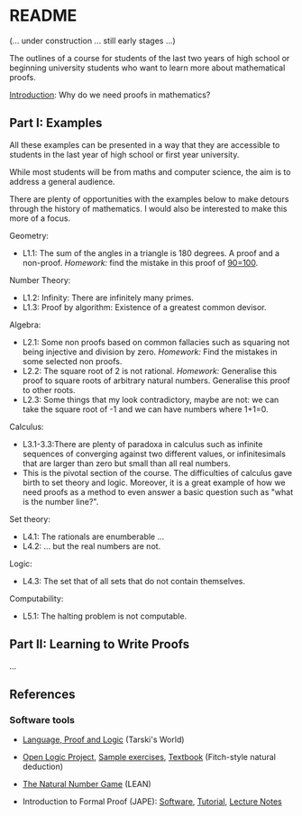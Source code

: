 # README

(... under construction ... still early stages ...)

The outlines of a course for students of the last two years of high school or beginning university students who want to learn more about mathematical proofs.

[Introduction](introduction.md): Why do we need proofs in mathematics?

## Part I: Examples

All these examples can be presented in a way that they are accessible to students in the last year of high school or first year university. 

While most students will be from maths and computer science, the aim is to address a general audience. 

There are plenty of opportunities with the examples below to make detours through the history of mathematics. I would also be interested to make this more of a focus.

Geometry: 
- L1.1: The sum of the angles in a triangle is 180 degrees. A proof and a non-proof.
*Homework:* find the mistake in this proof of [90=100](https://cnx.org/contents/OD1Lhy17@20.20:5gTEWfDM@8/90-100-A-Proof).

Number Theory: 
- L1.2: Infinity: There are infinitely many primes. 
- L1.3: Proof by algorithm: Existence of a greatest common devisor. 

Algebra: 
- L2.1: Some non proofs based on common fallacies such as squaring not being injective and division by zero.
 *Homework:* Find the mistakes in some selected non proofs.
- L2.2: The square root of 2 is not rational.
*Homework:* Generalise this proof to square roots of arbitrary natural numbers. Generalise this proof to other roots.
- L2.3: Some things that my look contradictory, maybe are not: we can take the square root of -1 and we can have numbers where 1+1=0.

Calculus: 
- L3.1-3.3:There are plenty of paradoxa in calculus such as infinite sequences of converging against two different values, or infinitesimals that are larger than zero but small than all real numbers. 
- This is the pivotal section of the course. The difficulties of calculus gave birth to set theory and logic. Moreover, it is a great example of how we need proofs as a method to even answer a basic question such as "what is the number line?".

Set theory: 
- L4.1: The rationals are enumberable ... 
- L4.2: ... but the real numbers are not. 

Logic:
- L4.3: The set that of all sets that do not contain themselves. 

Computability: 

- L5.1: The halting problem is not computable.

## Part II: Learning to Write Proofs

...

## References

### Software tools

- [Language, Proof and Logic](https://www.gradegrinder.net/Products/lpl-index.html) (Tarski's World)

- [Open Logic Project](http://proofs.openlogicproject.org/), [Sample exercises](http://proofs.openlogicproject.org/fol-exs.html), [Textbook](http://forallx.openlogicproject.org/) (Fitch-style natural deduction)

- [The Natural Number Game](https://wwwf.imperial.ac.uk/~buzzard/xena/natural_number_game/) (LEAN)

- Introduction to Formal Proof (JAPE): [Software](http://www.cs.ox.ac.uk/people/bernard.sufrin/personal/jape.org/japeforallindex.html), [Tutorial](http://www.cs.ox.ac.uk/people/bernard.sufrin/personal/jape.org/OXFORDIFP/Jape/JapeForIFP.pdf), [Lecture Notes](http://www.cs.ox.ac.uk/people/bernard.sufrin/personal/jape.org/OXFORDIFP/Lectures/)



